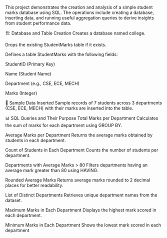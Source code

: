 
This project demonstrates the creation and analysis of a simple student marks database using SQL. The operations include creating a database, inserting data, and running useful aggregation queries to derive insights from student performance data.

🏗️ Database and Table Creation
Creates a database named college.

Drops the existing StudentMarks table if it exists.

Defines a table StudentMarks with the following fields:

StudentID (Primary Key)

Name (Student Name)

Department (e.g., CSE, ECE, MECH)

Marks (Integer)

📝 Sample Data Inserted
Sample records of 7 students across 3 departments (CSE, ECE, MECH) with their marks are inserted into the table.

📊 SQL Queries and Their Purpose
Total Marks per Department
Calculates the sum of marks for each department using GROUP BY.

Average Marks per Department
Returns the average marks obtained by students in each department.

Count of Students in Each Department
Counts the number of students per department.

Departments with Average Marks > 80
Filters departments having an average mark greater than 80 using HAVING.

Rounded Average Marks
Returns average marks rounded to 2 decimal places for better readability.

List of Distinct Departments
Retrieves unique department names from the dataset.

Maximum Marks in Each Department
Displays the highest mark scored in each department.

Minimum Marks in Each Department
Shows the lowest mark scored in each department
